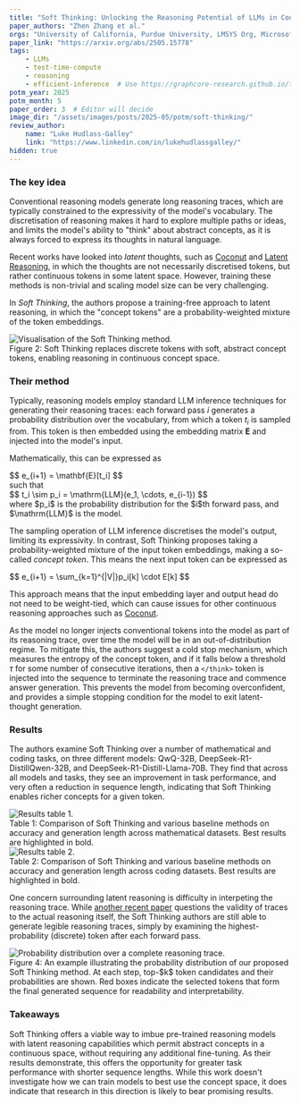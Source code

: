 ```yaml
---
title: "Soft Thinking: Unlocking the Reasoning Potential of LLMs in Continuous Concept Space"
paper_authors: "Zhen Zhang et al."
orgs: "University of California, Purdue University, LMSYS Org, Microsoft"
paper_link: "https://arxiv.org/abs/2505.15778"
tags:
    - LLMs
    - test-time-compute
    - reasoning
    - efficient-inference  # Use https://graphcore-research.github.io/tags/ as reference
potm_year: 2025
potm_month: 5
paper_order: 3  # Editor will decide
image_dir: "/assets/images/posts/2025-05/potm/soft-thinking/"
review_author:
    name: "Luke Hudlass-Galley"
    link: "https://www.linkedin.com/in/lukehudlassgalley/"
hidden: true
---
```


### The key idea

Conventional reasoning models generate long reasoning traces, which are typically constrained to the expressivity of the model's vocabulary. The discretisation of reasoning makes it hard to explore multiple paths or ideas, and limits the model's ability to  "think" about abstract concepts, as it is always forced to express its thoughts in natural language.

Recent works have looked into *latent* thoughts, such as [Coconut](https://arxiv.org/abs/2412.06769) and [Latent Reasoning](https://arxiv.org/abs/2502.05171), in which the thoughts are not necessarily discretised tokens, but rather continuous tokens in some latent space. However, training these methods is non-trivial and scaling model size can be very challenging.

In *Soft Thinking*, the authors propose a training-free approach to latent reasoning, in which the "concept tokens" are a probability-weighted mixture of the token embeddings.

<img src="{{ page.image_dir | append: 'soft-thinking-schematic.png' | relative_url }}" alt="Visualisation of the Soft Thinking method.">
<figcaption>Figure 2: Soft Thinking replaces discrete tokens with soft, abstract concept tokens, enabling reasoning in continuous concept space.</figcaption>


### Their method

Typically, reasoning models employ standard LLM inference techniques for generating their reasoning traces: each forward pass $i$ generates a probability distribution over the vocabulary, from which a token $t_i$ is sampled from. This token is then embedded using the embedding matrix $\mathbf{E}$ and injected into the model's input. 

Mathematically, this can be expressed as
<div>
$$
e_{i+1} = \mathbf{E}[t_i]
$$
</div>
such that
<div>
$$
t_i \sim p_i = \mathrm{LLM}(e_1, \cdots,  e_{i-1})
$$
</div>
where $p_i$ is the probability distribution for the $i$th forward pass, and $\mathrm{LLM}$ is the model.

The sampling operation of LLM inference discretises the model's output, limiting its expressivity. In contrast, Soft Thinking proposes taking a probability-weighted mixture of the input token embeddings, making a so-called *concept token*. This means the next input token can be expressed as
<div>
$$
e_{i+1} = \sum_{k=1}^{|V|}p_i[k] \cdot E[k]
$$
</div>

This approach means that the input embedding layer and output head do not need to be weight-tied, which can cause issues for other continuous reasoning approaches such as [Coconut](https://arxiv.org/abs/2412.06769).

As the model no longer injects conventional tokens into the model as part of its reasoning trace, over time the model will be in an out-of-distribution regime. To mitigate this, the authors suggest a cold stop mechanism, which measures the entropy of the concept token, and if it falls below a threshold $\tau$ for some number of consecutive iterations, then a `</think>` token is injected into the sequence to terminate the reasoning trace and commence answer generation. This prevents the model from becoming overconfident, and provides a simple stopping condition for the model to exit latent-thought generation.

### Results
The authors examine Soft Thinking over a number of mathematical and coding tasks, on three different models: QwQ-32B, DeepSeek-R1-DistillQwen-32B, and DeepSeek-R1-Distill-Llama-70B. They find that across all models and tasks, they see an improvement in task performance, and very often a reduction in sequence length, indicating that Soft Thinking enables richer concepts for a given token.

<img src="{{ page.image_dir | append: 'results-table-1.png' | relative_url }}" alt="Results table 1.">
<figcaption>Table 1: Comparison of Soft Thinking and various baseline methods on accuracy and generation length across mathematical datasets. Best results are highlighted in bold.</figcaption>

<img src="{{ page.image_dir | append: 'results-table-2.png' | relative_url }}" alt="Results table 2.">
<figcaption>Table 2: Comparison of Soft Thinking and various baseline methods on accuracy and generation length across coding datasets. Best results are highlighted in bold.</figcaption>

One concern surrounding latent reasoning is difficulty in interpeting the reasoning trace. While [another recent paper](https://arxiv.org/abs/2505.13775) questions the validity of traces to the actual reasoning itself, the Soft Thinking authors are still able to generate legible reasoning traces, simply by examining the highest-probability (discrete) token after each forward pass.

<img src="{{ page.image_dir | append: 'probability-distribution.png' | relative_url }}" alt="Probability distribution over a complete reasoning trace.">
<figcaption>Figure 4: An example illustrating the probability distribution of our proposed Soft Thinking method. At each step, top-$k$ token candidates and their probabilities are shown. Red boxes indicate the selected tokens that form the final generated sequence for readability and interpretability.</figcaption>


### Takeaways

Soft Thinking offers a viable way to imbue pre-trained reasoning models with latent reasoning capabilities which permit abstract concepts in a continuous space, without requiring any additional fine-tuning. As their results demonstrate, this offers the opportunity for greater task performance with shorter sequence lengths. While this work doesn't investigate how we can train models to best use the concept space, it does indicate that research in this direction is likely to bear promising results.
